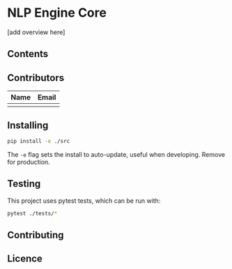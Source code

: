 # NLP Engine Core

[add overview here]

## Contents

## Contributors

| Name | Email |
|------|-------|
|      |       |

## Installing

```bash
pip install -e ./src
```
The `-e` flag sets the install to auto-update, useful when developing. Remove for production.

## Testing

This project uses pytest tests, which can be run with:
```bash
pytest ./tests/*
```

## Contributing

## Licence
